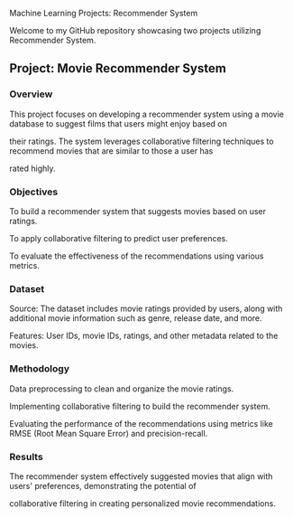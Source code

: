 Machine Learning Projects: Recommender System


Welcome to my GitHub repository showcasing two projects utilizing Recommender System. 


## Project: Movie Recommender System

### Overview

This project focuses on developing a recommender system using a movie database to suggest films that users might enjoy based on 

their ratings. The system leverages collaborative filtering techniques to recommend movies that are similar to those a user has 

rated highly.

### Objectives

To build a recommender system that suggests movies based on user ratings.

To apply collaborative filtering to predict user preferences.

To evaluate the effectiveness of the recommendations using various metrics.

### Dataset

Source: The dataset includes movie ratings provided by users, along with additional movie information such as genre, release date, and more.

Features: User IDs, movie IDs, ratings, and other metadata related to the movies.

### Methodology

Data preprocessing to clean and organize the movie ratings.

Implementing collaborative filtering to build the recommender system.

Evaluating the performance of the recommendations using metrics like RMSE (Root Mean Square Error) and precision-recall.

### Results

The recommender system effectively suggested movies that align with users' preferences, demonstrating the potential of 

collaborative filtering in creating personalized movie recommendations.

